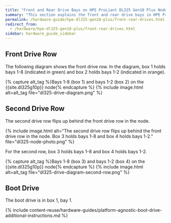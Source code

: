```yaml
---
title: "Front and Rear Drive Bays on HPE ProLiant DL325 Gen10 Plus Nodes"
summary: "This section explains the front and rear drive bays in HPE ProLiant DL325 Gen10 Plus nodes. On this platform, the drives in a node are arranged into <em>rows</em> and groups called <em>boxes</em>."
permalink: /hardware-guide/hpe-dl325-gen10-plus/front-rear-drives.html
redirect_from:
  - /hardware/hpe-dl325-gen10-plus/front-rear-drives.html
sidebar: hardware_guide_sidebar
---
```


## Front Drive Row
The following diagram shows the front drive row. In the diagram, box 1 holds bays 1-8 (indicated in green) and box 2 holds bays 1-2 (indicated in orange).

{% capture alt_tag %}Bays 1-8 (box 1) and bays 1-2 (box 2) on the {{site.dl325g10p}} node{% endcapture %}
{% include image.html alt=alt_tag file="dl325-drive-diagram.png" %}

## Second Drive Row
The second drive row flips up behind the front drive row in the node.

{% include image.html alt="The second drive row flips up behind the front drive row in the node. Box 3 holds bays 1-8 and box 4 holds bays 1-2." file="dl325-node-photo.png" %}<br>

For the second row, box 3 holds bays 1-8 and box 4 holds bays 1-2.

{% capture alt_tag %}Bays 1-8 (box 3) and bays 1-2 (box 4) on the {{site.dl325g10p}} node{% endcapture %}
{% include image.html alt=alt_tag file="dl325-drive-diagram-second-row.png" %}

## Boot Drive
The boot drive is in box 1, bay 1.

{% include content-reuse/hardware-guides/platform-agnostic-boot-drive-additional-instructions.md %}
